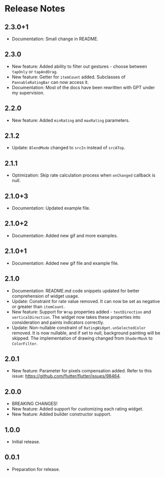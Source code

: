 # Release Notes

## 2.3.0+1

* Documentation: Small change in README.

## 2.3.0
* New feature: Added ability to filter out gestures - choose between `tapOnly` or `tapAndDrag`.
* New feature: Getter for `itemCount` added. Subclasses of `PannableRatingBar` can now access it.
* Documentation: Most of the docs have been rewritten with GPT under my supervision.

## 2.2.0
* New feature: Added `minRating` and `maxRating` parameters.

## 2.1.2
* Update: `BlendMode` changed to `srcIn` instead of `srcATop`.

## 2.1.1
* Optimization: Skip rate calculation process when `onChanged` callback is null.

## 2.1.0+3
* Documentation: Updated example file.

## 2.1.0+2
* Documentation: Added new gif and more examples.

## 2.1.0+1
* Documentation: Added new gif file and example file.

## 2.1.0
* Documentation: README.md code snippets updated for better comprehension of widget usage.
* Update: Constraint for rate value removed. It can now be set as negative or greater than `itemCount`.
* New feature: Support for `Wrap` properties added - `textDirection` and `verticalDirection`. The widget now takes these properties into consideration and paints indicators correctly.
* Update: Non-nullable constraint of `RatingWidget.unSelectedColor` removed. It is now nullable, and if set to null, background painting will be skipped. The implementation of drawing changed from `ShaderMask` to `ColorFilter`.

## 2.0.1
* New feature: Parameter for pixels compensation added. Refer to this issue: https://github.com/flutter/flutter/issues/98464.

## 2.0.0
* BREAKING CHANGES!
* New feature: Added support for customizing each rating widget.
* New feature: Added builder constructor support.

## 1.0.0
* Initial release.

## 0.0.1
* Preparation for release.